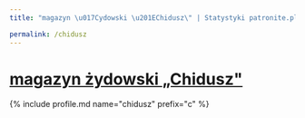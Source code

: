 ```yaml
---
title: "magazyn \u017Cydowski \u201EChidusz\" | Statystyki patronite.pl | Patromierz"

permalink: /chidusz
---
```


# [magazyn żydowski „Chidusz"](https://patronite.pl/chidusz)

{% include profile.md name="chidusz" prefix="c" %}
